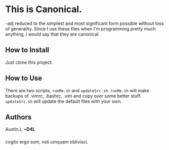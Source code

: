 This is Canonical.
==================

-adj reduced to the simplest and most significant form possible without loss of generality.
Since I use these files when I'm programming pretty much anything, I would say that they are canonical.

How to Install
--------------

Just clone this project.

How to Use
----------

There are two scripts, `runMe.sh` and `updateSrc.sh`.
`runMe.sh` will make backups of .vimrc, .bashrc, .vim and copy over some better stuff. `updateSrc.sh` will update the default files with your own.

Authors
-------

Austin.L **~D4L**

###
cogito ergo sum, noli umquam oblivisci.
